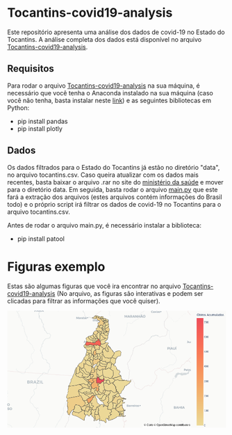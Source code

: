 # Tocantins-covid19-analysis

Este repositório apresenta uma análise dos dados de covid-19 no Estado do Tocantins. A análise completa dos dados está disponível no arquivo [Tocantins-covid19-analysis](Tocantins-covid19-analysis.ipynb).

## Requisitos

Para rodar o arquivo [Tocantins-covid19-analysis](Tocantins-covid19-analysis.ipynb) na sua máquina, é necessário que você tenha o Anaconda instalado na sua máquina (caso você não tenha, basta instalar neste [link](https://www.anaconda.com/)) e as seguintes bibliotecas em Python:
- pip install pandas
- pip install plotly

## Dados

Os dados filtrados para o Estado do Tocantins já estão no diretório "data", no arquivo tocantins.csv. Caso queira atualizar com os dados mais recentes, basta baixar o arquivo .rar no site do [ministério da saúde](https://covid.saude.gov.br/) e mover para o diretório data. Em seguida, basta rodar o arquivo [main.py](main.py) que este fará a extração dos arquivos (estes arquivos contém informações do Brasil todo) e o próprio script irá filtrar os dados de covid-19 no Tocantins para o arquivo tocantins.csv.

Antes de rodar o arquivo main.py, é necessário instalar a biblioteca:
- pip install patool

# Figuras exemplo

Estas são algumas figuras que você ira encontrar no arquivo [Tocantins-covid19-analysis](Tocantins-covid19-analysis.ipynb) (No arquivo, as figuras são interativas e podem ser clicadas para filtrar as informações que você quiser).

![Óbitos nas cidades do Tocantins](./figures/cidadesTOObitosACumuladosMapa.png)
